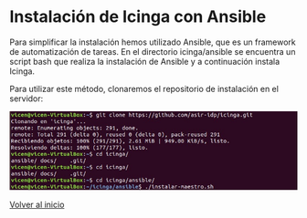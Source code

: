 # Instalación de Icinga con Ansible

Para simplificar la instalación hemos utilizado Ansible, que es un framework de automatización de tareas. En el directorio icinga/ansible se encuentra un script bash que realiza la instalación de Ansible y a continuación instala Icinga.

Para utilizar este método, clonaremos el repositorio de instalación en el servidor:

 ![Captura1](capturas/1.jpeg)

[Volver al inicio](Icinga.md)